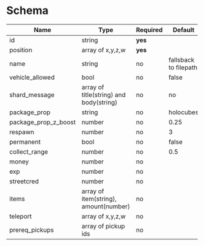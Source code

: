 
# Schema

|Name|Type|Required|Default|Comment|Implemented|
|-----------|----|----|--------|-------|-------|
|id|string|**yes**|||✅|
|position|array of x,y,z,w|**yes**|||✅|
|name|string|no|fallsback to filepath||✅|
|vehicle_allowed|bool|no|false|||
|shard_message|array of title(string) and body(string)|no|no|||
|package_prop|string|no|holocubes||✅|
|package_prop_z_boost|number|no|0.25||✅|
|respawn|number|no|3||✅|
|permanent|bool|no|false||✅|
|collect_range|number|no|0.5||✅|
|money|number|no||||
|exp|number|no||||
|streetcred|number|no||||
|items|array of item(string), amount(number)|no||||
|teleport|array of x,y,z,w|no|||✅|
|prereq_pickups|array of pickup ids|no|||✅|